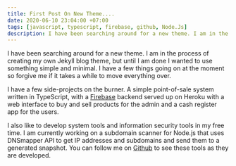 ```yaml
---
title: First Post On New Theme....
date: 2020-06-10 23:04:00 +07:00
tags: [javascript, typescript, firebase, github, Node.Js]
description: I have been searching around for a new theme. I am in the process of creating my own Jekyll blog theme, but until I am done I wanted to use something simple and minimal...
---
```


I have been searching around for a new theme. I am in the process of creating my own Jekyll blog theme, but until I am done I wanted to use something simple and minimal. I have a few things going on at the moment so forgive me if it takes a while to move everything over. 

I have a few side-projects on the burner. A simple point-of-sale system written in TypeScript, with a [Firebase](https://firebase.google.com) backend served up on Heroku with a web interface to buy and sell products for the admin and a cash register app for the users.

I also like to develop system tools and information security tools in my free time. I am currently working on a subdomain scanner for Node.js that uses DNSmapper API to get IP addresses and subdomains and send them to a generated snapshot. You can follow me on [Github](https://github.com/snuthern) to see these tools as they are developed.